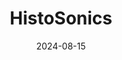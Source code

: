 ---  
layout: startup_page  
title: "HistoSonics"  
id: "histosonics.com"  
permalink: "/histosonicshistosonics.com08152024/"  
website: "https://www.histosonics.com/"  
funding_round: "Series D"  
funding_amount: "$102M"  
investors: "Alpha Wave Ventures, Amzak Health, HealthQuest Capital, Johnson & Johnson Innovation - JJDC, Inc. (JJDC), Venture Investors, Lumira Ventures, Yonjin Venture, the State of Wisconsin Investment Board"  
about: "HistoSonics is a medical device company developing non-invasive platforms and proprietary sonic beam therapy using histotripsy. Histotripsy is a focused ultrasound technology that mechanically destroys and liquefies unwanted tissue and tumors. The company is focused on commercializing their Edison System for liver treatment and expanding into other organs."  
markets: "Medical Device, Healthtech, Ultrasound, Surgical Devices, Other Healthcare Services, Oncology"  
hq: "Plymouth, Minnesota, United States"  
founded_year: "2009"  
linkedin: "https://www.linkedin.com/company/histosonics-inc-"  
twitter: "https://twitter.com/histosonics"  
instagram: ""  
facebook: "https://www.facebook.com/pages/Histosonics/148367665878420"  
crunchbase: "https://www.crunchbase.com/organization/histosonics"  
pitchbook: "https://pitchbook.com/profiles/company/53875-81"  

date_display: "15-Aug-2024"  
date: "2024-08-15"

# SEO Optimization  
meta_title: "HistoSonics - Series D Funding ($102M)"  
meta_description: "HistoSonics, HistoSonics is a medical device company developing non-invasive platforms and proprietary sonic beam therapy using histotripsy. Histotripsy is a focus..."  
meta_keywords: "HistoSonics, Medical Device, Healthtech, Ultrasound, Surgical Devices, Other Healthcare Services, Oncology, Series D funding"  
canonical_url: "https://startup.projectstartups.com/histosonicshistosonics.com08152024/"  
---